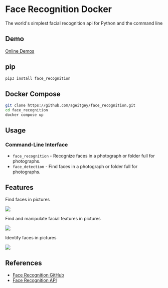 # Face Recognition Docker

The world's simplest facial recognition api for Python and the command line

## Demo
[Online Demos](https://beta.deepnote.org/launch?template=face_recognition)

## pip
```sh
pip3 install face_recognition
```

## Docker Compose
```sh
git clone https://github.com/ageitgey/face_recognition.git
cd face_recognition
docker compose up
```

## Usage
### Command-Line Interface
* `face_recognition` - Recognize faces in a photograph or folder full for 
   photographs.
* `face_detection` - Find faces in a photograph or folder full for photographs.

## Features
Find faces in pictures

![](https://cloud.githubusercontent.com/assets/896692/23625227/42c65360-025d-11e7-94ea-b12f28cb34b4.png)

Find and manipulate facial features in pictures

![](https://cloud.githubusercontent.com/assets/896692/23625282/7f2d79dc-025d-11e7-8728-d8924596f8fa.png)

Identify faces in pictures

![](https://cloud.githubusercontent.com/assets/896692/23625229/45e049b6-025d-11e7-89cc-8a71cf89e713.png)

## References
- [Face Recognition GitHub](https://github.com/ageitgey/face_recognition)
- [Face Recognition API](https://face-recognition.readthedocs.io)